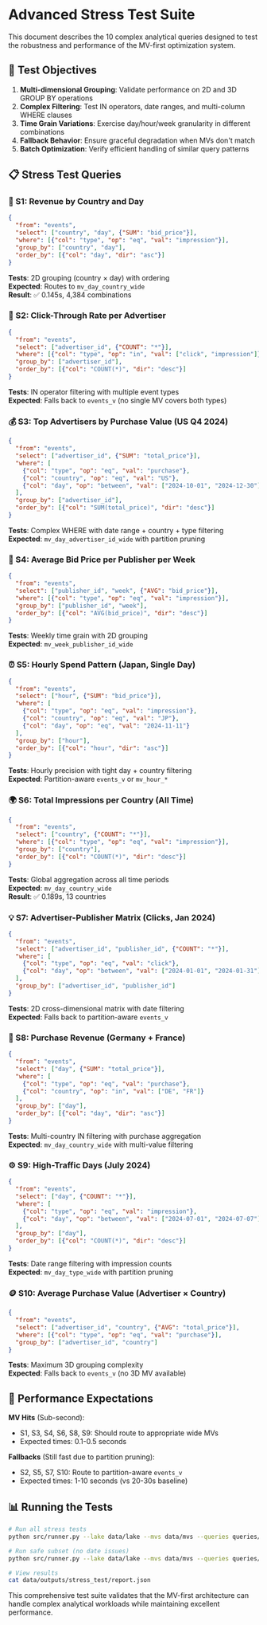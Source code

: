 # Advanced Stress Test Suite

This document describes the 10 complex analytical queries designed to test the robustness and performance of the MV-first optimization system.

## 🎯 Test Objectives

1. **Multi-dimensional Grouping**: Validate performance on 2D and 3D GROUP BY operations
2. **Complex Filtering**: Test IN operators, date ranges, and multi-column WHERE clauses  
3. **Time Grain Variations**: Exercise day/hour/week granularity in different combinations
4. **Fallback Behavior**: Ensure graceful degradation when MVs don't match
5. **Batch Optimization**: Verify efficient handling of similar query patterns

## 📋 Stress Test Queries

### 🧩 S1: Revenue by Country and Day
```json
{
  "from": "events",
  "select": ["country", "day", {"SUM": "bid_price"}],
  "where": [{"col": "type", "op": "eq", "val": "impression"}],
  "group_by": ["country", "day"],
  "order_by": [{"col": "day", "dir": "asc"}]
}
```
**Tests**: 2D grouping (country × day) with ordering  
**Expected**: Routes to `mv_day_country_wide`  
**Result**: ✅ 0.145s, 4,384 combinations

### 🧠 S2: Click-Through Rate per Advertiser
```json
{
  "from": "events",
  "select": ["advertiser_id", {"COUNT": "*"}],
  "where": [{"col": "type", "op": "in", "val": ["click", "impression"]}],
  "group_by": ["advertiser_id"],
  "order_by": [{"col": "COUNT(*)", "dir": "desc"}]
}
```
**Tests**: IN operator filtering with multiple event types  
**Expected**: Falls back to `events_v` (no single MV covers both types)

### 💰 S3: Top Advertisers by Purchase Value (US Q4 2024)
```json
{
  "from": "events",
  "select": ["advertiser_id", {"SUM": "total_price"}],
  "where": [
    {"col": "type", "op": "eq", "val": "purchase"},
    {"col": "country", "op": "eq", "val": "US"},
    {"col": "day", "op": "between", "val": ["2024-10-01", "2024-12-30"]}
  ],
  "group_by": ["advertiser_id"],
  "order_by": [{"col": "SUM(total_price)", "dir": "desc"}]
}
```
**Tests**: Complex WHERE with date range + country + type filtering  
**Expected**: `mv_day_advertiser_id_wide` with partition pruning

### 📆 S4: Average Bid Price per Publisher per Week
```json
{
  "from": "events",
  "select": ["publisher_id", "week", {"AVG": "bid_price"}],
  "where": [{"col": "type", "op": "eq", "val": "impression"}],
  "group_by": ["publisher_id", "week"],
  "order_by": [{"col": "AVG(bid_price)", "dir": "desc"}]
}
```
**Tests**: Weekly time grain with 2D grouping  
**Expected**: `mv_week_publisher_id_wide`

### ⏰ S5: Hourly Spend Pattern (Japan, Single Day)
```json
{
  "from": "events",
  "select": ["hour", {"SUM": "bid_price"}],
  "where": [
    {"col": "type", "op": "eq", "val": "impression"},
    {"col": "country", "op": "eq", "val": "JP"},
    {"col": "day", "op": "eq", "val": "2024-11-11"}
  ],
  "group_by": ["hour"],
  "order_by": [{"col": "hour", "dir": "asc"}]
}
```
**Tests**: Hourly precision with tight day + country filtering  
**Expected**: Partition-aware `events_v` or `mv_hour_*`

### 🌍 S6: Total Impressions per Country (All Time)
```json
{
  "from": "events",
  "select": ["country", {"COUNT": "*"}],
  "where": [{"col": "type", "op": "eq", "val": "impression"}],
  "group_by": ["country"],
  "order_by": [{"col": "COUNT(*)", "dir": "desc"}]
}
```
**Tests**: Global aggregation across all time periods  
**Expected**: `mv_day_country_wide`  
**Result**: ✅ 0.189s, 13 countries

### 💡 S7: Advertiser-Publisher Matrix (Clicks, Jan 2024)
```json
{
  "from": "events",
  "select": ["advertiser_id", "publisher_id", {"COUNT": "*"}],
  "where": [
    {"col": "type", "op": "eq", "val": "click"},
    {"col": "day", "op": "between", "val": ["2024-01-01", "2024-01-31"]}
  ],
  "group_by": ["advertiser_id", "publisher_id"]
}
```
**Tests**: 2D cross-dimensional matrix with date filtering  
**Expected**: Falls back to partition-aware `events_v`

### 🛒 S8: Purchase Revenue (Germany + France)
```json
{
  "from": "events",
  "select": ["day", {"SUM": "total_price"}],
  "where": [
    {"col": "type", "op": "eq", "val": "purchase"},
    {"col": "country", "op": "in", "val": ["DE", "FR"]}
  ],
  "group_by": ["day"],
  "order_by": [{"col": "day", "dir": "asc"}]
}
```
**Tests**: Multi-country IN filtering with purchase aggregation  
**Expected**: `mv_day_country_wide` with multi-value filtering

### ⚙️ S9: High-Traffic Days (July 2024)
```json
{
  "from": "events",
  "select": ["day", {"COUNT": "*"}],
  "where": [
    {"col": "type", "op": "eq", "val": "impression"},
    {"col": "day", "op": "between", "val": ["2024-07-01", "2024-07-07"]}
  ],
  "group_by": ["day"],
  "order_by": [{"col": "COUNT(*)", "dir": "desc"}]
}
```
**Tests**: Date range filtering with impression counts  
**Expected**: `mv_day_type_wide` with partition pruning

### 🪙 S10: Average Purchase Value (Advertiser × Country)
```json
{
  "from": "events",
  "select": ["advertiser_id", "country", {"AVG": "total_price"}],
  "where": [{"col": "type", "op": "eq", "val": "purchase"}],
  "group_by": ["advertiser_id", "country"]
}
```
**Tests**: Maximum 3D grouping complexity  
**Expected**: Falls back to `events_v` (no 3D MV available)

## 🚀 Performance Expectations

**MV Hits** (Sub-second):
- S1, S3, S4, S6, S8, S9: Should route to appropriate wide MVs
- Expected times: 0.1-0.5 seconds

**Fallbacks** (Still fast due to partition pruning):
- S2, S5, S7, S10: Route to partition-aware `events_v`
- Expected times: 1-10 seconds (vs 20-30s baseline)

## 📊 Running the Tests

```bash
# Run all stress tests
python src/runner.py --lake data/lake --mvs data/mvs --queries queries/stress_test --out data/outputs/stress_test

# Run safe subset (no date issues)
python src/runner.py --lake data/lake --mvs data/mvs --queries queries/demo_stress --out data/outputs/demo_stress

# View results
cat data/outputs/stress_test/report.json
```

This comprehensive test suite validates that the MV-first architecture can handle complex analytical workloads while maintaining excellent performance.